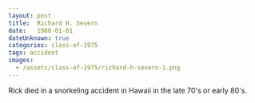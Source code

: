 ```yaml
---
layout: post
title:  Richard H. Severn
date:   1980-01-01
dateUnknown: true
categories: class-of-1975
tags: accident
images:
  - /assets/class-of-1975/richard-h-severn-1.png
---
```

Rick died in a snorkeling accident in Hawaii in the late 70's or early 80's.
